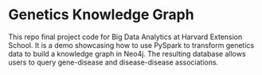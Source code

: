 # Genetics Knowledge Graph

This repo final project code for Big Data Analytics at Harvard Extension School. It is a demo showcasing how to use PySpark to transform genetics data to build a knowledge graph in Neo4j. The resulting database allows users to query gene-disease and disease-disease associations. 
